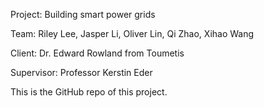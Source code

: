 Project: Building smart power grids

Team: Riley Lee, Jasper Li, Oliver Lin, Qi Zhao, Xihao Wang

Client: Dr. Edward Rowland from Toumetis

Supervisor: Professor Kerstin Eder

This is the GitHub repo of this project.
